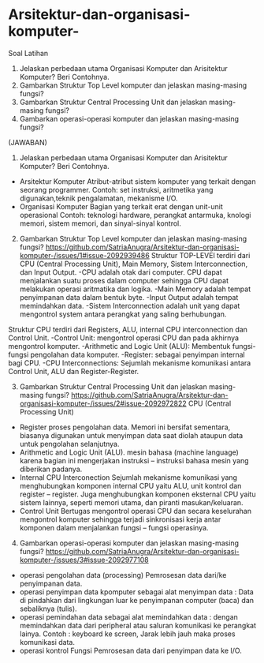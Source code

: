 # Arsitektur-dan-organisasi-komputer-

Soal Latihan
1. Jelaskan perbedaan utama Organisasi Komputer dan Arisitektur Komputer? Beri Contohnya.
2. Gambarkan Struktur Top Level komputer dan jelaskan masing-masing fungsi?
3. Gambarkan Struktur Central Processing Unit dan jelaskan masing-masing fungsi?
4. Gambarkan operasi-operasi komputer dan jelaskan masing-masing fungsi?

(JAWABAN)
1. Jelaskan perbedaan utama Organisasi Komputer dan Arisitektur Komputer? Beri Contohnya.
- Arsitektur Komputer
Atribut-atribut sistem komputer yang terkait dengan seorang programmer.
Contoh: set instruksi, aritmetika yang digunakan,teknik pengalamatan, mekanisme I/O.
- Organisasi Komputer
Bagian yang terkait erat dengan unit-unit operasional
Contoh: teknologi hardware, perangkat antarmuka, knologi memori, sistem memori, dan sinyal-sinyal kontrol.

2. Gambarkan Struktur Top Level komputer dan jelaskan masing-masing fungsi?
https://github.com/SatriaAnugra/Arsitektur-dan-organisasi-komputer-/issues/1#issue-2092939486
Struktur TOP-LEVEl terdiri dari CPU (Central Processing Unit), Main Memory, Sistem Interconnection, dan Input Output.
-CPU adalah otak dari computer. CPU dapat menjalankan suatu proses dalam computer sehingga CPU dapat melakukan operasi aritmatika dan logika.
-Main Memory adalah tempat penyimpanan data dalam bentuk byte.
-Input Output adalah tempat memindahkan data.
-Sistem Interconnection adalah unit yang dapat mengontrol system antara perangkat yang saling berhubungan.

Struktur CPU terdiri dari Registers, ALU, internal CPU interconnection dan Control Unit.
-Control Unit: mengontrol operasi CPU dan pada akhirnya mengontrol komputer.
-Arithmetic and Logic Unit (ALU): Membentuk fungsi-fungsi pengolahan data komputer.
-Register: sebagai penyimpan internal bagi CPU.
-CPU Interconnections: Sejumlah mekanisme komunikasi antara Control Unit, ALU dan Register-Register.

3. Gambarkan Struktur Central Processing Unit dan jelaskan masing-masing fungsi?
https://github.com/SatriaAnugra/Arsitektur-dan-organisasi-komputer-/issues/2#issue-2092972822
CPU (Central Processing Unit)
- Register
     proses pengolahan data. Memori ini bersifat sementara, biasanya digunakan untuk menyimpan data saat diolah ataupun data untuk pengolahan selanjutnya.
- Arithmetic and Logic Unit (ALU).
     mesin bahasa (machine language) karena bagian ini mengerjakan instruksi – instruksi bahasa mesin yang diberikan padanya. 
- Internal CPU Interconection
    Sejumlah mekanisme komunikasi yang menghubungkan komponen internal CPU yaitu ALU, unit kontrol dan register – register. Juga menghubungkan komponen eksternal CPU yaitu sistem lainnya, seperti memori utama, dan piranti masukan/keluaran.
- Control Unit
     Bertugas mengontrol operasi CPU dan secara keselurahan mengontrol komputer sehingga terjadi sinkronisasi kerja antar komponen dalam menjalankan fungsi – fungsi operasinya.

4. Gambarkan operasi-operasi komputer dan jelaskan masing-masing fungsi?
https://github.com/SatriaAnugra/Arsitektur-dan-organisasi-komputer-/issues/3#issue-2092977108
- operasi pengolahan data (processing)
Pemrosesan data dari/ke penyimpanan data.
- operasi penyimpan data
kpomputer sebagai alat menyimpan data : Data di pindahkan dari lingkungan luar ke penyimpanan computer (baca) dan sebaliknya (tulis).
- operasi pemindahan data 
sebagai alat memindahkan data : dengan memindahkan data dari peripheral atau saluran komunikasi ke perangkat lainya.
Contoh : keyboard ke screen, Jarak lebih jauh maka proses komunikasi data.
- operasi kontrol
Fungsi Pemrosesan data dari penyimpan data ke I/O.
